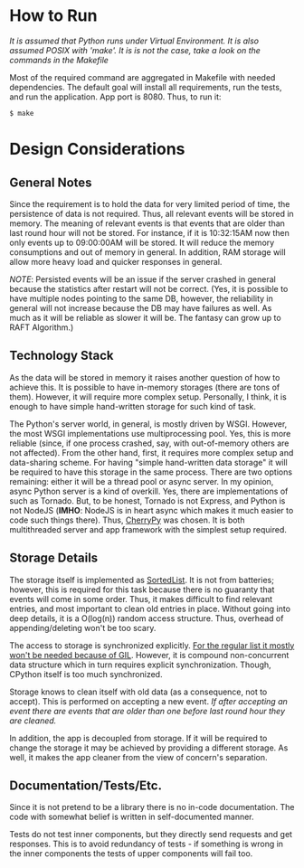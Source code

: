 # How to Run

*It is assumed that Python runs under Virtual Environment. It is also assumed POSIX with 'make'.*
*It is is not the case, take a look on the commands in the Makefile*

Most of the required command are aggregated in Makefile with needed dependencies. The default goal will install all
requirements, run the tests, and run the application. App port is 8080. Thus, to run it:

```commandline
$ make
```


# Design Considerations

## General Notes

Since the requirement is to hold the data for very limited period of time, the persistence of data is not required.
Thus, all relevant events will be stored in memory. The meaning of relevant events is that events that are older than
last round hour will not be stored. For instance, if it is 10:32:15AM now then only events up to 09:00:00AM will be
stored. It will reduce the memory consumptions and out of memory in general. In addition, RAM storage will allow more
heavy load and quicker responses in general.

_NOTE_: Persisted events will be an  issue if the server crashed in general because the statistics after restart will
not be correct. (Yes, it is possible to have multiple nodes pointing to the same DB, however, the reliability in general
will not increase because the DB may have failures as well. As much as it will be reliable as slower it will be. The
fantasy can grow up to RAFT Algorithm.)

## Technology Stack

As the data will be stored in memory it raises another question of how to achieve this. It is possible to have in-memory
storages (there are tons of them). However, it will require more complex setup. Personally, I think, it is enough to
have simple hand-written storage for such kind of task.

The Python's server world, in general, is mostly driven by WSGI. However, the most WSGI implementations use
multiprocessing pool. Yes, this is more reliable (since, if one process crashed, say, with out-of-memory  others are not
affected). From the other hand, first, it requires more complex setup and data-sharing scheme. For having "simple
hand-written data storage" it will be required to have this storage in the same process. There are two options
remaining: either it will be a thread pool or async server. In my opinion, async Python server is a kind of overkill.
Yes, there are implementations of such as Tornado. But, to be honest, Tornado is not Express, and Python is not NodeJS
(**IMHO**: NodeJS is in heart async which makes it much easier to code such things there).
Thus, [CherryPy](https://docs.cherrypy.dev/) was chosen.
It is both multithreaded server and app framework with the simplest setup required.

## Storage Details

The storage itself is implemented as [SortedList](https://grantjenks.com/docs/sortedcontainers/).
It is not from batteries; however, this is required for this task because there is no guaranty that events will come
in some order. Thus, it makes difficult to find relevant entries, and most important to clean old entries in place.
Without going into deep details, it is a O(log(n)) random access structure. Thus, overhead of appending/deleting won't
be too scary.

The access to storage is synchronized explicitly.
[For the regular list it mostly won't be needed because of GIL](https://docs.python.org/3/faq/library.html#what-kinds-of-global-value-mutation-are-thread-safe).
However, it is compound non-concurrent data structure which in turn requires explicit synchronization. Though, CPython
itself is too much synchronized.

Storage knows to clean itself with old data (as a consequence, not to accept). This is performed on accepting a new
event. *If after accepting an event there are events that are older than one before last round hour they are cleaned.*

In addition, the app is decoupled from storage. If it will be required to change the storage it may be achieved by
providing a different storage. As well, it makes the app cleaner from the view of concern's separation.

## Documentation/Tests/Etc.

Since it is not pretend to be a library there is no in-code documentation. The code with somewhat belief is written in
self-documented manner.

Tests do not test inner components, but they directly send requests and get responses. This is to avoid redundancy
of tests - if something is wrong in the inner components the tests of upper components will fail too.
